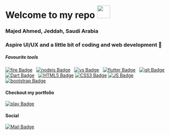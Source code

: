 # Welcome to my repo <img src="https://media.giphy.com/media/UVG0BN8TOMKkPOJS6e/giphy.gif" width="40px" alt="">

### Majed Ahmed, Jeddah, Saudi Arabia
### Aspire UI/UX and a little bit of coding and web development 📱

##### Favourite tools
[![fire Badge](https://img.shields.io/badge/-Firebase-FFCA28?style=for-the-badge&labelColor=273347&logo=firebase&logoColor=FFCA28)](#) &nbsp;
[![nodejs Badge](https://img.shields.io/badge/-Node.js-68a063?style=for-the-badge&labelColor=303030&logo=node.js&logoColor=white)](#) &nbsp;
[![vs Badge](https://img.shields.io/badge/-VS_Code-007ACC?style=for-the-badge&labelColor=273347&logo=visual-studio-code&logoColor=007ACC)](#) &nbsp;
[![flutter Badge](https://img.shields.io/badge/-Flutter-61DAFB?style=for-the-badge&labelColor=273347&logo=flutter&logoColor=61DAFB)](#) &nbsp;
[![git Badge](https://img.shields.io/badge/-Git-F05032?style=for-the-badge&labelColor=273347&logo=git&logoColor=F05032)](#) &nbsp;
[![Dart Badge](https://img.shields.io/badge/-dart-blue?style=for-the-badge&labelColor=273347&logo=dart&logoColor=blue)](#) &nbsp;
[![HTML5 Badge](https://img.shields.io/badge/-html-orange?style=for-the-badge&labelColor=273347&logo=html5&logoColor=orange)](#)
[![CSS3 Badge](https://img.shields.io/badge/-CSS3-lightblue?style=for-the-badge&labelColor=273347&logo=css3&logoColor=lightblue)](#)
[![JS Badge](https://img.shields.io/badge/-javascript-orange?style=for-the-badge&labelColor=273347&logo=javascript&logoColor=orange)](#)
[![bootstrap Badge](https://img.shields.io/badge/-Bootstrap-563d7c?style=for-the-badge&labelColor=273347&logo=bootstrap&logoColor=563d7c)](#)

#### Checkout my portfolio
[![play Badge](https://img.shields.io/badge/-Portfolio-852bcf?style=for-the-badge&labelColor=411763&logo=google-chrome&logoColor=white&link=https://MajedAhmed.me)](https://MajedAhmed.sa)
#### Social
[![Mail Badge](https://img.shields.io/badge/-Majed-c0392b?style=flat&labelColor=c0392b&logo=gmail&logoColor=white)](mailto:AlhasenMajed@gmail.com)

